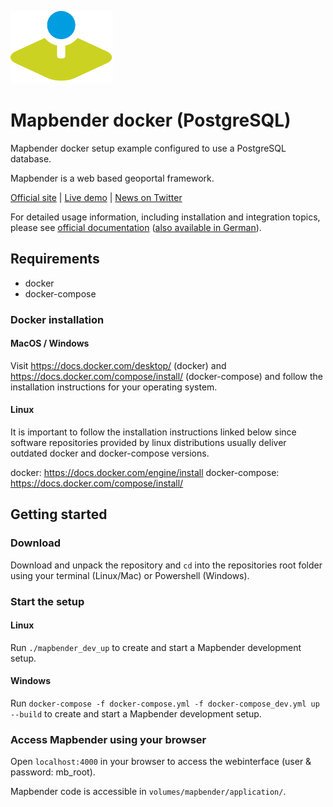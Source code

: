 ![Mapbender](./dockerfiles/mapbender_shared/logo.png)

# Mapbender docker (PostgreSQL)

Mapbender docker setup example configured to use a PostgreSQL database.


Mapbender is a web based geoportal framework.

[Official site](https://mapbender.org/?q=en) | [Live demo](https://demo.mapbender.org/) | [News on Twitter](https://twitter.com/mapbender)

For detailed usage information, including installation and integration topics, please see [official documentation](https://doc.mapbender.org/en/) ([also available in German](https://doc.mapbender.org/de/)).

## Requirements

- docker
- docker-compose

### Docker installation

#### MacOS / Windows

Visit https://docs.docker.com/desktop/ (docker) and https://docs.docker.com/compose/install/ (docker-compose) and follow the installation instructions for your operating system. 

#### Linux

It is important to follow the installation instructions linked below since software repositories provided by linux distributions usually deliver outdated docker and docker-compose versions.

docker: https://docs.docker.com/engine/install 
docker-compose: https://docs.docker.com/compose/install/

## Getting started

### Download

Download and unpack the repository and ```cd``` into the repositories root folder using your terminal (Linux/Mac) or Powershell (Windows).

### Start the setup

#### Linux 

Run ```./mapbender_dev_up``` to create and start a Mapbender development setup.

#### Windows 

Run ```docker-compose -f docker-compose.yml -f docker-compose_dev.yml up --build``` to create and start a Mapbender development setup.

### Access Mapbender using your browser

Open ```localhost:4000``` in your browser to access the webinterface (user & password: mb_root).

Mapbender code is accessible in ```volumes/mapbender/application/```.
